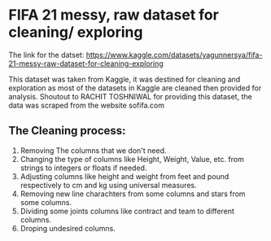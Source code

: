 # FIFA 21 messy, raw dataset for cleaning/ exploring

The link for the datset: https://www.kaggle.com/datasets/yagunnersya/fifa-21-messy-raw-dataset-for-cleaning-exploring

This dataset was taken from Kaggle, it was destined for cleaning and exploration as most of the datasets in Kaggle are cleaned then provided for analysis.
 Shoutout to RACHIT TOSHNIWAL for providing this dataset, the data was scraped from the website sofifa.com

## The Cleaning process:

1. Removing The columns that we don't need.
2. Changing the type of columns like Height, Weight, Value, etc. from strings to integers or floats if needed.
3. Adjusting columns like height and weight from feet and pound respectively to cm and kg using universal measures.
4. Removing new line charachters from some columns and stars from some columns.
5. Dividing some joints columns like contract and team to different columns.
6. Droping undesired columns.
